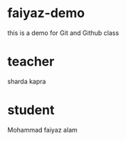 # faiyaz-demo
this is a demo for Git and Github class
# teacher
sharda kapra
# student
Mohammad faiyaz alam
